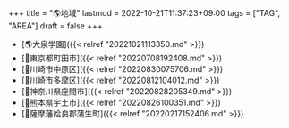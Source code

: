 +++
title = "🌎地域"
lastmod = 2022-10-21T11:37:23+09:00
tags = ["TAG", "AREA"]
draft = false
+++

-   [🌎大泉学園]({{< relref "20221021113350.md" >}})
-   [📝東京都町田市]({{< relref "20220708192408.md" >}})
-   [📝川崎市中原区]({{< relref "20220830075706.md" >}})
-   [📝川崎市多摩区]({{< relref "20220812104012.md" >}})
-   [📝神奈川県座間市]({{< relref "20220828205349.md" >}})
-   [📝熊本県宇土市]({{< relref "20220826100351.md" >}})
-   [📝薩摩藩姶良郡蒲生町]({{< relref "20220217152406.md" >}})
